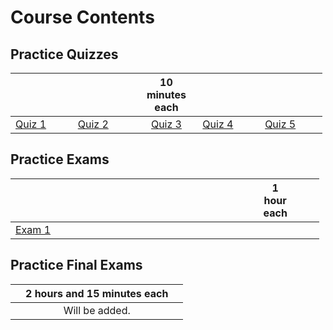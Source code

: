 <!DOCTYPE html>
<html xmlns="http://www.w3.org/1999/xhtml" lang="" xml:lang="">
<head>
  <meta charset="utf-8" />
  <meta name="generator" content="pandoc" />
  <meta name="viewport" content="width=device-width, initial-scale=1.0, user-scalable=yes" />
  <title>contents_page</title>
  <style>
    html {
      color: #1a1a1a;
      background-color: #fdfdfd;
    }
    body {
      margin: 0 auto;
      max-width: 36em;
      padding-left: 50px;
      padding-right: 50px;
      padding-top: 50px;
      padding-bottom: 50px;
      hyphens: auto;
      overflow-wrap: break-word;
      text-rendering: optimizeLegibility;
      font-kerning: normal;
    }
    @media (max-width: 600px) {
      body {
        font-size: 0.9em;
        padding: 12px;
      }
      h1 {
        font-size: 1.8em;
      }
    }
    @media print {
      html {
        background-color: white;
      }
      body {
        background-color: transparent;
        color: black;
        font-size: 12pt;
      }
      p, h2, h3 {
        orphans: 3;
        widows: 3;
      }
      h2, h3, h4 {
        page-break-after: avoid;
      }
    }
    p {
      margin: 1em 0;
    }
    a {
      color: #1a1a1a;
    }
    a:visited {
      color: #1a1a1a;
    }
    img {
      max-width: 100%;
    }
    svg {
      height: auto;
      max-width: 100%;
    }
    h1, h2, h3, h4, h5, h6 {
      margin-top: 1.4em;
    }
    h5, h6 {
      font-size: 1em;
      font-style: italic;
    }
    h6 {
      font-weight: normal;
    }
    ol, ul {
      padding-left: 1.7em;
      margin-top: 1em;
    }
    li > ol, li > ul {
      margin-top: 0;
    }
    blockquote {
      margin: 1em 0 1em 1.7em;
      padding-left: 1em;
      border-left: 2px solid #e6e6e6;
      color: #606060;
    }
    code {
      font-family: Menlo, Monaco, Consolas, 'Lucida Console', monospace;
      font-size: 85%;
      margin: 0;
      hyphens: manual;
    }
    pre {
      margin: 1em 0;
      overflow: auto;
    }
    pre code {
      padding: 0;
      overflow: visible;
      overflow-wrap: normal;
    }
    .sourceCode {
     background-color: transparent;
     overflow: visible;
    }
    hr {
      background-color: #1a1a1a;
      border: none;
      height: 1px;
      margin: 1em 0;
    }
    table {
      margin: 1em 0;
      border-collapse: collapse;
      width: 100%;
      overflow-x: auto;
      display: block;
      font-variant-numeric: lining-nums tabular-nums;
    }
    table caption {
      margin-bottom: 0.75em;
    }
    tbody {
      margin-top: 0.5em;
      border-top: 1px solid #1a1a1a;
      border-bottom: 1px solid #1a1a1a;
    }
    th {
      border-top: 1px solid #1a1a1a;
      padding: 0.25em 0.5em 0.25em 0.5em;
    }
    td {
      padding: 0.125em 0.5em 0.25em 0.5em;
    }
    header {
      margin-bottom: 4em;
      text-align: center;
    }
    #TOC li {
      list-style: none;
    }
    #TOC ul {
      padding-left: 1.3em;
    }
    #TOC > ul {
      padding-left: 0;
    }
    #TOC a:not(:hover) {
      text-decoration: none;
    }
    code{white-space: pre-wrap;}
    span.smallcaps{font-variant: small-caps;}
    div.columns{display: flex; gap: min(4vw, 1.5em);}
    div.column{flex: auto; overflow-x: auto;}
    div.hanging-indent{margin-left: 1.5em; text-indent: -1.5em;}
    /* The extra [class] is a hack that increases specificity enough to
       override a similar rule in reveal.js */
    ul.task-list[class]{list-style: none;}
    ul.task-list li input[type="checkbox"] {
      font-size: inherit;
      width: 0.8em;
      margin: 0 0.8em 0.2em -1.6em;
      vertical-align: middle;
    }
    .display.math{display: block; text-align: center; margin: 0.5rem auto;}
  </style>
</head>
<body>
<h1 id="course-contents">Course Contents</h1>
<h2 id="practice-quizzes">Practice Quizzes</h2>
<table style="width:99%;">
<colgroup>
<col style="width: 19%" />
<col style="width: 19%" />
<col style="width: 19%" />
<col style="width: 19%" />
<col style="width: 19%" />
</colgroup>
<thead>
<tr>
<th></th>
<th></th>
<th style="text-align: center;">10 minutes each</th>
<th></th>
<th></th>
</tr>
</thead>
<tbody>
<tr>
<td><a
href="https://mutasimm.github.io/math19501/contents/quiz-1.pdf">Quiz
1</a></td>
<td><a
href="https://mutasimm.github.io/math19501/contents/quiz-2.pdf">Quiz
2</a></td>
<td style="text-align: center;"><a
href="https://mutasimm.github.io/math19501/contents/quiz-3.pdf">Quiz
3</a></td>
<td><a
href="https://mutasimm.github.io/math19501/contents/quiz-4.pdf">Quiz
4</a></td>
<td><a
href="https://mutasimm.github.io/math19501/contents/quiz-5.pdf">Quiz
5</a></td>
</tr>
</tbody>
</table>
<h2 id="practice-exams">Practice Exams</h2>
<table style="width:98%;">
<colgroup>
<col style="width: 72%" />
<col style="width: 4%" />
<col style="width: 11%" />
<col style="width: 4%" />
<col style="width: 4%" />
</colgroup>
<thead>
<tr>
<th></th>
<th></th>
<th style="text-align: center;">1 hour each</th>
<th></th>
<th></th>
</tr>
</thead>
<tbody>
<tr>
<td><a
href="https://mutasimm.github.io/math19501/contents/exam-1.pdf">Exam
1</a></td>
<td></td>
<td style="text-align: center;"></td>
<td></td>
<td></td>
</tr>
</tbody>
</table>
<h2 id="practice-final-exams">Practice Final Exams</h2>
<table>
<thead>
<tr>
<th></th>
<th style="text-align: center;">2 hours and 15 minutes each</th>
<th></th>
</tr>
</thead>
<tbody>
<tr>
<td></td>
<td style="text-align: center;">Will be added.</td>
<td></td>
</tr>
</tbody>
</table>
</body>
</html>
